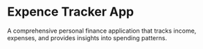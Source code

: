 # Expence Tracker App
A comprehensive personal finance application that tracks income, expenses, and provides insights into spending patterns.
